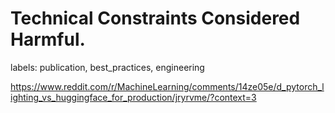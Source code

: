 # Technical Constraints Considered Harmful.

labels: publication, best_practices, engineering

https://www.reddit.com/r/MachineLearning/comments/14ze05e/d_pytorch_lighting_vs_huggingface_for_production/jryrvme/?context=3
